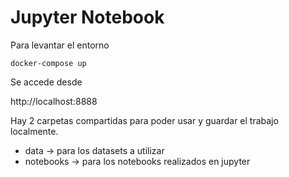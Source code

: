 # Jupyter Notebook

Para levantar el entorno

```docker-compose up```

Se accede desde 

http://localhost:8888

Hay 2 carpetas compartidas para poder usar y guardar el trabajo localmente.

- data -> para los datasets a utilizar
- notebooks -> para los notebooks realizados en jupyter
